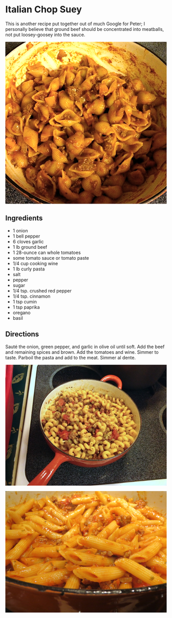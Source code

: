 [quick]: ../indices/quick.html
[photographed]: ../indices/photographed.html

# Italian Chop Suey

This is another recipe put together out of much Google for Peter; I personally believe that ground beef should be concentrated into meatballs, not put loosey-goosey into the sauce.

![with shells](../images/with_shells.png)

## Ingredients

* 1 onion
* 1 bell pepper
* 6 cloves garlic
* 1 lb ground beef
* 1 28-ounce can whole tomatoes
* some tomato sauce or tomato paste
* 1/4 cup cooking wine
* 1 lb curly pasta
* salt
* pepper
* sugar
* 1/4 tsp. crushed red pepper
* 1/4 tsp. cinnamon
* 1 tsp cumin
* 1 tsp paprika
* oregano
* basil

## Directions

Sauté the onion, green pepper, and garlic in olive oil until soft. Add the beef and remaining spices and brown. Add the tomatoes and wine. Simmer to taste. Parboil the pasta and add to the meat. Simmer al dente.

![with fusilli](../images/with_fusilli.png)

![with penne](../images/with_penne.png)
